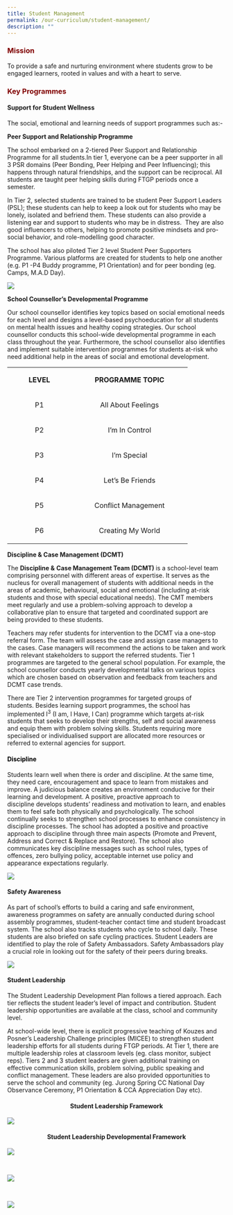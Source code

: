 ```yaml
---
title: Student Management
permalink: /our-curriculum/student-management/
description: ""
---
```

<h3 style="text-align: justify;"><strong><span style="color: #800000;">Mission</span></strong></h3>
<p>To provide a safe and nurturing environment where students grow to be engaged learners, rooted in values and with a heart to serve.</p>
<h3 style="text-align: justify;"><strong><span style="color: #800000;">Key Programmes</span></strong></h3>
<h4><strong>Support for Student Wellness</strong></h4>
<p>The social, emotional and learning needs of support programmes such as:-</p>
<p><strong>Peer Support and Relationship Programme</strong></p>
<p>The school embarked on a 2-tiered Peer Support and Relationship Programme for all students.In tier 1, everyone can be a peer supporter in all 3 PSR domains (Peer Bonding, Peer Helping and Peer Influencing); this happens through natural friendships, and the support can be reciprocal. All students are taught peer helping skills during FTGP periods once a semester.</p>
<p>In Tier 2, selected students are trained to be student Peer Support Leaders (PSL); these students can help to keep a look out for students who may be lonely, isolated and befriend them. These students can also provide a listening ear and support to students who may be in distress.&nbsp; They are also good influencers to others, helping to promote positive mindsets and pro-social behavior, and role-modelling good character.</p>
<p>The school has also piloted Tier 2 level Student Peer Supporters Programme. Various platforms are created for students to help one another (e.g. P1 -P4 Buddy programme, P1 Orientation) and for peer bonding (eg. Camps, M.A.D Day).</p>

![](/images/SM001.jpg)
<p><strong>School Counsellor&rsquo;s Developmental Programme</strong></p>
<p>Our school counsellor identifies key topics based on social emotional needs for each level and designs a level-based psychoeducation for all students on mental health issues and healthy coping strategies. Our school counsellor conducts this school-wide developmental programme in each class throughout the year. Furthermore, the school counsellor also identifies and implement suitable intervention programmes for students at-risk who need additional help in the areas of social and emotional development.&nbsp;</p>

<table width="384">
<tbody>
<tr>
<td style="text-align: center;" width="132">
<p><strong>LEVEL</strong></p>
</td>
<td style="text-align: center;" width="252">
<p><strong>PROGRAMME TOPIC</strong></p>
</td>
</tr>
<tr>
<td style="text-align: center;" width="132">
<p>P1</p>
</td>
<td style="text-align: center;" width="252">
<p>All About Feelings</p>
</td>
</tr>
<tr>
<td style="text-align: center;" width="132">
<p>P2</p>
</td>
<td style="text-align: center;" width="252">
<p>I&rsquo;m In Control</p>
</td>
</tr>
<tr>
<td style="text-align: center;" width="132">
<p>P3</p>
</td>
<td style="text-align: center;" width="252">
<p>I&rsquo;m Special</p>
</td>
</tr>
<tr>
<td style="text-align: center;" width="132">
<p>P4</p>
</td>
<td style="text-align: center;" width="252">
<p>Let&rsquo;s Be Friends</p>
</td>
</tr>
<tr>
<td style="text-align: center;" width="132">
<p>P5</p>
</td>
<td style="text-align: center;" width="252">
<p>Conflict Management</p>
</td>
</tr>
<tr>
<td style="text-align: center;" width="132">
<p>P6</p>
</td>
<td style="text-align: center;" width="252">
<p>Creating My World</p>
</td>
</tr>
</tbody>
</table>
<p><strong>Discipline &amp; Case Management (DCMT)</strong></p>
<p>The <strong>Discipline &amp;</strong> <strong>Case Management Team (DCMT) </strong>is a school-level team comprising personnel with different areas of expertise. It serves as the nucleus for overall management of students with additional needs in the areas of academic, behavioural, social and emotional (including at-risk students and those with special educational needs). The CMT members meet regularly and use a problem-solving approach to develop a collaborative plan to ensure that targeted and coordinated support are being provided to these students.</p>
<p>Teachers may refer students for intervention to the DCMT via a one-stop referral form. The team will assess the case and assign case managers to the cases. Case managers will recommend the actions to be taken and work with relevant stakeholders to support the referred students. Tier 1 programmes are targeted to the general school population. For example, the school counsellor conducts yearly developmental talks on various topics which are chosen based on observation and feedback from teachers and DCMT case trends.</p>
<p>There are Tier 2 intervention programmes for targeted groups of students.&nbsp;Besides learning support programmes, the school has implemented I<sup>3</sup> (I am, I Have, I Can) programme which targets at-risk students that seeks to develop their strengths, self and social awareness and equip them with problem solving skills. Students requiring more specialised or individualised support are allocated more resources or referred to external agencies for support.&nbsp;</p>

<h4 style="text-align: justify;"><strong><span style="color: #000000;">Discipline</span></strong></h4>
<p>Students learn well when there is order and discipline. At the same time, they need care, encouragement and space to learn from mistakes and improve.&nbsp;A judicious balance creates an environment conducive for their learning and development. A positive, proactive approach to discipline&nbsp;develops students&rsquo; readiness and motivation&nbsp;to learn, and enables them to feel safe both physically and psychologically. The school continually seeks to strengthen school processes to enhance consistency in discipline processes.&nbsp;The school has adopted a positive and proactive approach to discipline through three main aspects (Promote and Prevent, Address and Correct &amp; Replace and Restore). The school also communicates key discipline messages such as school rules, types of offences, zero bullying policy, acceptable internet use policy and appearance expectations regularly.</p>

![](/images/SM002.jpg)
<h4><strong>Safety Awareness</strong></h4>
<p>As part of school&rsquo;s efforts to build a caring and safe environment, awareness programmes on safety are annually conducted during school assembly programmes, student-teacher contact time and student broadcast system. The school also tracks students who cycle to school daily. These students are also briefed on safe cycling practices. Student Leaders are identified to play the role of Safety Ambassadors. Safety Ambassadors play a crucial role in looking out for the safety of their peers during breaks.</p>

![](/images/SM003.jpg)
<h4><strong>Student Leadership</strong></h4>
<p>The Student Leadership Development Plan follows a tiered approach. Each tier reflects the student leader&rsquo;s level of impact and contribution. Student leadership opportunities are available at the class, school and community level.</p>
<p>At school-wide level, there is explicit progressive teaching of Kouzes and Posner&rsquo;s Leadership Challenge principles (MICEE) to strengthen student leadership efforts for all students during FTGP periods. At Tier 1, there are multiple leadership roles at classroom levels (eg. class monitor, subject reps). Tiers 2 and 3 student leaders are given additional training on effective communication skills, problem solving, public speaking and conflict management. These leaders are also provided opportunities to serve the school and community (eg. Jurong Spring CC National Day Observance Ceremony, P1 Orientation &amp; CCA Appreciation Day etc).
<h4 style="text-align: center;"><strong>Student Leadership Framework</strong></h4>

![](/images/SM004.jpg)

<h4 style="text-align: center;"><strong>Student Leadership Developmental Framework</strong></h4>

![](/images/SM005.jpg)
<p>&nbsp;</p>

![](/images/SM006.jpg)
<p>&nbsp;</p>

![](/images/SM007.jpg)